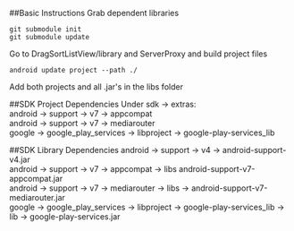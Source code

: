 ##Basic Instructions
Grab dependent libraries
```
git submodule init
git submodule update
```

Go to DragSortListView/library and ServerProxy and build project files
```
android update project --path ./
```

Add both projects and all .jar's in the libs folder

##SDK Project Dependencies
Under sdk -> extras:<br>
android -> support -> v7 -> appcompat<br>
android -> support -> v7 -> mediarouter<br>
google -> google_play_services -> libproject -> google-play-services_lib

##SDK Library Dependencies
android -> support -> v4 -> android-support-v4.jar<br>
android -> support -> v7 -> appcompat -> libs android-support-v7-appcompat.jar<br>
android -> support -> v7 -> mediarouter -> libs -> android-support-v7-mediarouter.jar<br>
google -> google_play_services -> libproject -> google-play-services_lib -> lib -> google-play-services.jar
